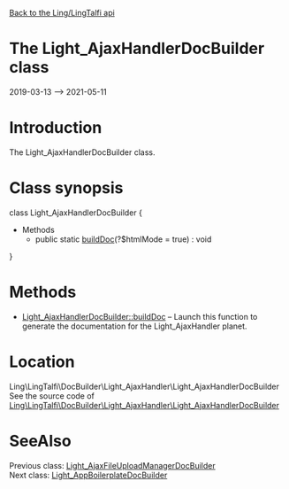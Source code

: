 [Back to the Ling/LingTalfi api](https://github.com/lingtalfi/LingTalfi/blob/master/doc/api/Ling/LingTalfi.md)



The Light_AjaxHandlerDocBuilder class
================
2019-03-13 --> 2021-05-11






Introduction
============

The Light_AjaxHandlerDocBuilder class.



Class synopsis
==============


class <span class="pl-k">Light_AjaxHandlerDocBuilder</span>  {

- Methods
    - public static [buildDoc](https://github.com/lingtalfi/LingTalfi/blob/master/doc/api/Ling/LingTalfi/DocBuilder/Light_AjaxHandler/Light_AjaxHandlerDocBuilder/buildDoc.md)(?$htmlMode = true) : void

}






Methods
==============

- [Light_AjaxHandlerDocBuilder::buildDoc](https://github.com/lingtalfi/LingTalfi/blob/master/doc/api/Ling/LingTalfi/DocBuilder/Light_AjaxHandler/Light_AjaxHandlerDocBuilder/buildDoc.md) &ndash; Launch this function to generate the documentation for the Light_AjaxHandler planet.





Location
=============
Ling\LingTalfi\DocBuilder\Light_AjaxHandler\Light_AjaxHandlerDocBuilder<br>
See the source code of [Ling\LingTalfi\DocBuilder\Light_AjaxHandler\Light_AjaxHandlerDocBuilder](https://github.com/lingtalfi/LingTalfi/blob/master/DocBuilder/Light_AjaxHandler/Light_AjaxHandlerDocBuilder.php)



SeeAlso
==============
Previous class: [Light_AjaxFileUploadManagerDocBuilder](https://github.com/lingtalfi/LingTalfi/blob/master/doc/api/Ling/LingTalfi/DocBuilder/Light_AjaxFileUploadManager/Light_AjaxFileUploadManagerDocBuilder.md)<br>Next class: [Light_AppBoilerplateDocBuilder](https://github.com/lingtalfi/LingTalfi/blob/master/doc/api/Ling/LingTalfi/DocBuilder/Light_AppBoilerplate/Light_AppBoilerplateDocBuilder.md)<br>
